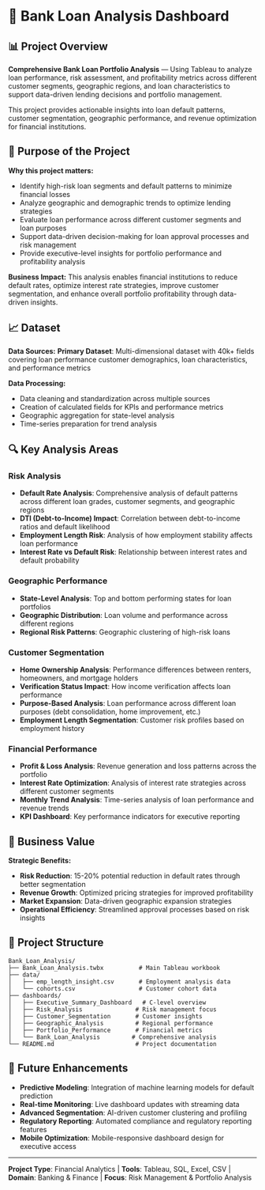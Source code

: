 # 🏦 Bank Loan Analysis Dashboard

## 📊 Project Overview

**Comprehensive Bank Loan Portfolio Analysis** — Using Tableau to analyze loan performance, risk assessment, and profitability metrics across different customer segments, geographic regions, and loan characteristics to support data-driven lending decisions and portfolio management.

This project provides actionable insights into loan default patterns, customer segmentation, geographic performance, and revenue optimization for financial institutions.

## 🎯 Purpose of the Project

**Why this project matters:**
- Identify high-risk loan segments and default patterns to minimize financial losses
- Analyze geographic and demographic trends to optimize lending strategies
- Evaluate loan performance across different customer segments and loan purposes
- Support data-driven decision-making for loan approval processes and risk management
- Provide executive-level insights for portfolio performance and profitability analysis

**Business Impact:**
This analysis enables financial institutions to reduce default rates, optimize interest rate strategies, improve customer segmentation, and enhance overall portfolio profitability through data-driven insights.

## 📈 Dataset

**Data Sources:**
**Primary Dataset**: Multi-dimensional dataset with 40k+ fields covering loan performance customer demographics, loan characteristics, and performance metrics

**Data Processing:**
- Data cleaning and standardization across multiple sources
- Creation of calculated fields for KPIs and performance metrics
- Geographic aggregation for state-level analysis
- Time-series preparation for trend analysis

## 🔍 Key Analysis Areas

### Risk Analysis
- **Default Rate Analysis**: Comprehensive analysis of default patterns across different loan grades, customer segments, and geographic regions
- **DTI (Debt-to-Income) Impact**: Correlation between debt-to-income ratios and default likelihood
- **Employment Length Risk**: Analysis of how employment stability affects loan performance
- **Interest Rate vs Default Risk**: Relationship between interest rates and default probability

### Geographic Performance
- **State-Level Analysis**: Top and bottom performing states for loan portfolios
- **Geographic Distribution**: Loan volume and performance across different regions
- **Regional Risk Patterns**: Geographic clustering of high-risk loans

### Customer Segmentation
- **Home Ownership Analysis**: Performance differences between renters, homeowners, and mortgage holders
- **Verification Status Impact**: How income verification affects loan performance
- **Purpose-Based Analysis**: Loan performance across different loan purposes (debt consolidation, home improvement, etc.)
- **Employment Length Segmentation**: Customer risk profiles based on employment history

### Financial Performance
- **Profit & Loss Analysis**: Revenue generation and loss patterns across the portfolio
- **Interest Rate Optimization**: Analysis of interest rate strategies across different customer segments
- **Monthly Trend Analysis**: Time-series analysis of loan performance and revenue trends
- **KPI Dashboard**: Key performance indicators for executive reporting


## 🚀 Business Value

**Strategic Benefits:**
- **Risk Reduction**: 15-20% potential reduction in default rates through better segmentation
- **Revenue Growth**: Optimized pricing strategies for improved profitability
- **Market Expansion**: Data-driven geographic expansion strategies
- **Operational Efficiency**: Streamlined approval processes based on risk insights

## 📁 Project Structure

```
Bank_Loan_Analysis/
├── Bank_Loan_Analysis.twbx          # Main Tableau workbook
├── data/
│   ├── emp_length_insight.csv       # Employment analysis data
│   └── cohorts.csv                  # Customer cohort data
├── dashboards/
│   ├── Executive_Summary_Dashboard   # C-level overview
│   ├── Risk_Analysis               # Risk management focus
│   ├── Customer_Segmentation       # Customer insights
│   ├── Geographic_Analysis         # Regional performance
│   ├── Portfolio_Performance       # Financial metrics
│   └── Bank_Loan_Analysis         # Comprehensive analysis
└── README.md                       # Project documentation
```

## 🔄 Future Enhancements

- **Predictive Modeling**: Integration of machine learning models for default prediction
- **Real-time Monitoring**: Live dashboard updates with streaming data
- **Advanced Segmentation**: AI-driven customer clustering and profiling
- **Regulatory Reporting**: Automated compliance and regulatory reporting features
- **Mobile Optimization**: Mobile-responsive dashboard design for executive access

---

**Project Type**: Financial Analytics | **Tools**: Tableau, SQL, Excel, CSV | **Domain**: Banking & Finance | **Focus**: Risk Management & Portfolio Analysis
